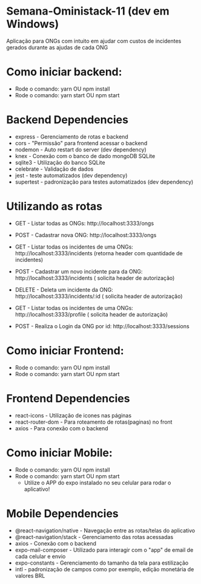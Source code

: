 # Semana-Oministack-11 (dev em Windows)

Aplicação para ONGs com intuito em ajudar com custos de incidentes gerados durante as ajudas de cada ONG

# Como iniciar backend:

- Rode o comando: yarn OU npm install
- Rode o comando: yarn start OU npm start

# Backend Dependencies

- express - Gerenciamento de rotas e backend
- cors - "Permissão" para frontend acessar o backend
- nodemon - Auto restart do server (dev dependency)
- knex - Conexão com o banco de dado mongoDB SQLite
- sqlite3 - Utilização do banco SQLite
- celebrate - Validação de dados
- jest - teste automatizados (dev dependency)
- supertest - padronização para testes automatizados (dev dependency)

# Utilizando as rotas

- GET - Listar todas as ONGs: http://localhost:3333/ongs
- POST - Cadastrar nova ONG: http://localhost:3333/ongs

- GET - Listar todas os incidentes de uma ONGs: http://localhost:3333/incidents (retorna header com quantidade de incidentes)
- POST - Cadastrar um novo incidente para da ONG: http://localhost:3333/incidents ( solicita header de autorização)
- DELETE - Deleta um incidente da ONG: http://localhost:3333/incidents/:id ( solicita header de autorização)

- GET - Listar todas os incidentes de uma ONGs: http://localhost:3333/profile ( solicita header de autorização)

- POST - Realiza o Login da ONG por id: http://localhost:3333/sessions

# Como iniciar Frontend:

- Rode o comando: yarn OU npm install
- Rode o comando: yarn start OU npm start

# Frontend Dependencies

- react-icons - Utilização de icones nas páginas
- react-router-dom - Para roteamento de rotas(paginas) no front
- axios - Para conexão com o backend

# Como iniciar Mobile:

- Rode o comando: yarn OU npm install
- Rode o comando: yarn start OU npm start
  - Utilize o APP do expo instalado no seu celular para rodar o aplicativo!

# Mobile Dependencies

- @react-navigation/native - Navegação entre as rotas/telas do aplicativo
- @react-navigation/stack - Gerenciamento das rotas acessadas
- axios - Conexão com o backend
- expo-mail-composer - Utilizado para interagir com o "app" de email de cada celular e envio
- expo-constants - Gerenciamento do tamanho da tela para estilização
- intl - padronização de campos como por exemplo, edição monetária de valores BRL
